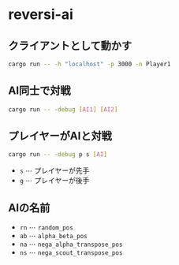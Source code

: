 # reversi-ai

## クライアントとして動かす
```sh
cargo run -- -h "localhost" -p 3000 -n Player1
```

## AI同士で対戦
```sh
cargo run -- -debug [AI1] [AI2]
```

## プレイヤーがAIと対戦
```sh
cargo run -- -debug p s [AI]
```
- `s` $\cdots$ プレイヤーが先手
- `g` $\cdots$ プレイヤーが後手

## AIの名前
- `rn` $\cdots$ `random_pos`
- `ab` $\cdots$ `alpha_beta_pos`
- `na` $\cdots$ `nega_alpha_transpose_pos`
- `ns` $\cdots$ `nega_scout_transpose_pos`
